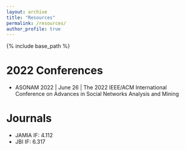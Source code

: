 ```yaml
---
layout: archive
title: "Resources"
permalink: /resources/
author_profile: true
---
```


{% include base_path %}

2022 Conferences 
======
* ASONAM 2022 | June 26 | The 2022 IEEE/ACM International Conference on Advances in Social Networks Analysis and Mining


Journals
======
* JAMIA IF: 4.112
* JBI IF: 6.317
